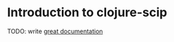 # Introduction to clojure-scip

TODO: write [great documentation](http://jacobian.org/writing/what-to-write/)
